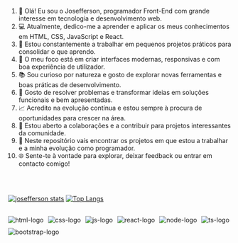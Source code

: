 <ol>
 <li> 👋 Olá! Eu sou o Josefferson, programador Front-End com grande interesse em tecnologia e desenvolvimento web.
<li>💻 Atualmente, dedico-me a aprender e aplicar os meus conhecimentos em HTML, CSS, JavaScript e React.</li>
<li>🚀 Estou constantemente a trabalhar em pequenos projetos práticos para consolidar o que aprendo.</li>
<li>🎯 O meu foco está em criar interfaces modernas, responsivas e com boa experiência de utilizador.</li>
<li>📚 Sou curioso por natureza e gosto de explorar novas ferramentas e boas práticas de desenvolvimento.</li>
<li>🔧 Gosto de resolver problemas e transformar ideias em soluções funcionais e bem apresentadas.</li>
<li>📈 Acredito na evolução contínua e estou sempre à procura de oportunidades para crescer na área.</li>
<li>🤝 Estou aberto a colaborações e a contribuir para projetos interessantes da comunidade.</li>
<li>📂 Neste repositório vais encontrar os projetos em que estou a trabalhar e a minha evolução como programador.</li>
<li>🌐 Sente-te à vontade para explorar, deixar feedback ou entrar em contacto comigo!</li>
</ol>
<br>
<br>

[![josefferson stats](https://github-readme-stats.vercel.app/api?username=josefferson25)](https://github.com/anuraghazra/github-readme-stats)
[![Top Langs](https://github-readme-stats.vercel.app/api/top-langs/?username=josefferson25)](https://github.com/anuraghazra/github-readme-stats)

<br>
<div style="display: flex; flex-wrap: wrap; gap: 10px; align-items: center;">
  <img src="https://img.shields.io/badge/HTML-239120?style=for-the-badge&logo=html5&logoColor=white" alt="html-logo" />
  <img src="https://img.shields.io/badge/CSS-1572B6?style=for-the-badge&logo=css3&logoColor=white" alt="css-logo" />
  <img src="https://img.shields.io/badge/JavaScript-F7DF1E?style=for-the-badge&logo=javascript&logoColor=black" alt="js-logo" />
  <img src="https://img.shields.io/badge/React-20232A?style=for-the-badge&logo=react&logoColor=61DAFB" alt="react-logo" />
  <img src="https://img.shields.io/badge/Node.js-339933?style=for-the-badge&logo=nodedotjs&logoColor=white" alt="node-logo" />
  <img src="https://img.shields.io/badge/TypeScript-007ACC?style=for-the-badge&logo=typescript&logoColor=white" alt="ts-logo" />
  <img src="https://img.shields.io/badge/Bootstrap-7952B3?style=for-the-badge&logo=bootstrap&logoColor=white" alt="bootstrap-logo" />
</div>






